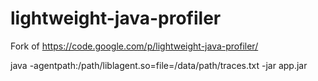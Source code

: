 lightweight-java-profiler
=========================

Fork of https://code.google.com/p/lightweight-java-profiler/


java -agentpath:/path/liblagent.so=file=/data/path/traces.txt -jar app.jar
